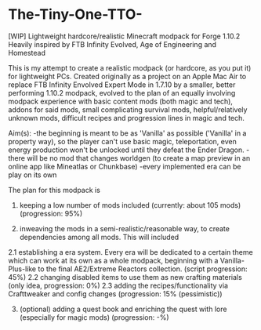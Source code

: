# The-Tiny-One-TTO-
[WIP] Lightweight hardcore/realistic Minecraft modpack for Forge 1.10.2
Heavily inspired by FTB Infinity Evolved, Age of Engineering and Homestead

This is my attempt to create a realistic modpack (or hardcore, as you put it) for lightweight PCs. Created originally as a project on an Apple Mac Air to replace FTB Infinity Envolved Expert Mode in 1.7.10 by a smaller, better performing 1.10.2 modpack, evolved to the plan of an equally involving modpack experience with basic content mods (both magic and tech), addons for said mods, small complicating survival mods, helpful/relatively unknown mods, difficult recipes and progression lines in magic and tech.

Aim(s):
  -the beginning is meant to be as 'Vanilla' as possible ('Vanilla' in a property way), so the player can't use basic magic,
   teleportation, even energy production won't be unlocked until they defeat the Ender Dragon.
  -there will be no mod that changes worldgen (to create a map preview in an online app like Mineatlas or Chunkbase)
  -every implemented era can be play on its own






The plan for this modpack is
  1. keeping a low number of mods included (currently: about 105 mods) (progression: 95%)
  
  2. inweaving the mods in a semi-realistic/reasonable way, to create dependencies among all mods. 
  This will included
  
  2.1 establishing a era system. Every era will be dedicated to a certain theme which can work at its own as a whole modpack, beginning with a Vanilla-Plus-like to the final AE2/Extreme Reactors collection. (script progression: 45%)
  2.2 changing disabled items to use them as new crafting materials (only idea, progression: 0%)
  2.3 adding the recipes/functionality via Crafttweaker and config changes (progression: 15% (pessimistic))
  
  3. (optional) adding a quest book and enriching the quest with lore (especially for magic mods) (progression: -%)
